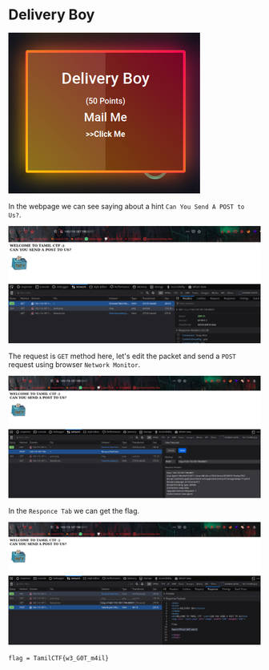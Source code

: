 # Delivery Boy

![](image/chall.png)

In the webpage we can see saying about a hint `Can You Send A POST to Us?`.

![](image/web.png)

The request is `GET` method here, let's edit the packet and send a `POST` request using browser `Network Monitor`.

![](image/web1.png)

In the `Responce Tab` we can get the flag.

![](image/flag.png)

```flag = TamilCTF{w3_G0T_m4il}```
